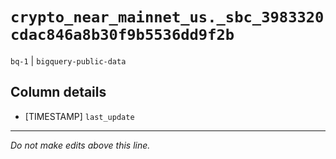 # `crypto_near_mainnet_us._sbc_3983320cdac846a8b30f9b5536dd9f2b`
`bq-1` | `bigquery-public-data`

## Column details
* [TIMESTAMP] `last_update`

-------------------------------------------------------------------------------
*Do not make edits above this line.*

